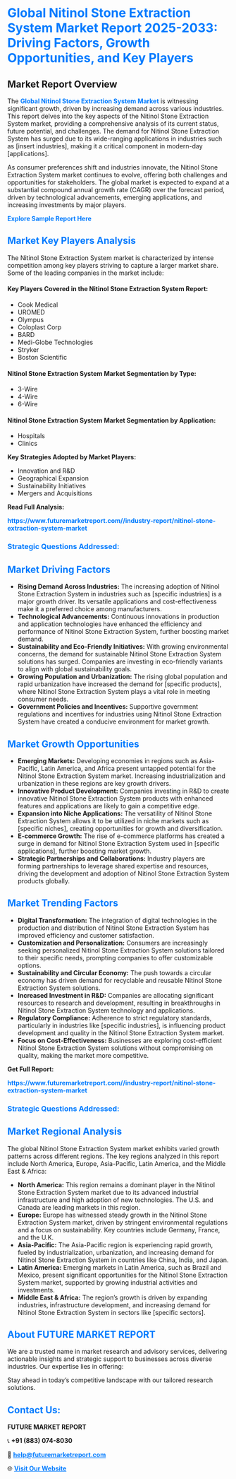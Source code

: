 <h1 style="color: #007BFF;">Global Nitinol Stone Extraction System Market Report 2025-2033: Driving Factors, Growth Opportunities, and Key Players</h1>

<section id="overview">
<h2>Market Report Overview</h2>
<p>The <a href="https://www.futuremarketreport.com//industry-report/nitinol-stone-extraction-system-market" style="color: #007BFF; text-decoration: none;"><strong>Global Nitinol Stone Extraction System Market</strong></a> is witnessing significant growth, driven by increasing demand across various industries. This report delves into the key aspects of the Nitinol Stone Extraction System market, providing a comprehensive analysis of its current status, future potential, and challenges. The demand for Nitinol Stone Extraction System has surged due to its wide-ranging applications in industries such as [insert industries], making it a critical component in modern-day [applications].</p>
<p>As consumer preferences shift and industries innovate, the Nitinol Stone Extraction System market continues to evolve, offering both challenges and opportunities for stakeholders. The global market is expected to expand at a substantial compound annual growth rate (CAGR) over the forecast period, driven by technological advancements, emerging applications, and increasing investments by major players.</p>
</section>

<section id="overview">
<p><a href="https://www.futuremarketreport.com//request-sample/reportId=50031" style="color: #007BFF; text-decoration: none;"><strong>Explore Sample Report Here</strong></a></p>
</section>

<section id="key-players">
<h2 style="color: #007BFF;">Market Key Players Analysis</h2>
<p>The Nitinol Stone Extraction System market is characterized by intense competition among key players striving to capture a larger market share. Some of the leading companies in the market include:</p>
<h4>Key Players Covered in the Nitinol Stone Extraction System Report:</h4>
<ul><li>Cook Medical</li><li>UROMED</li><li>Olympus</li><li>Coloplast Corp</li><li>BARD</li><li>Medi-Globe Technologies</li><li>Stryker</li><li>Boston Scientific</li></ul>
<h4>Nitinol Stone Extraction System Market Segmentation by Type:</h4>
<ul><li>3-Wire</li><li>4-Wire</li><li>6-Wire</li></ul>

<h4>Nitinol Stone Extraction System Market Segmentation by Application:</h4>
<ul><li>Hospitals</li><li>Clinics</li></ul>
<p><strong>Key Strategies Adopted by Market Players:</strong></p>
<ul>
<li>Innovation and R&D</li>
<li>Geographical Expansion</li>
<li>Sustainability Initiatives</li>
<li>Mergers and Acquisitions</li>
</ul>
</section>

<section>
<p><strong>Read Full Analysis: </strong></p><a href="https://www.futuremarketreport.com//industry-report/nitinol-stone-extraction-system-market" style="color: #007BFF; text-decoration: none;"><strong>https://www.futuremarketreport.com//industry-report/nitinol-stone-extraction-system-market</strong></a>
<h3 style="color: #007BFF;">Strategic Questions Addressed:</h3>
</section>

<section id="driving-factors">
<h2 style="color: #007BFF;">Market Driving Factors</h2>
<ul>
<li><strong>Rising Demand Across Industries:</strong> The increasing adoption of Nitinol Stone Extraction System in industries such as [specific industries] is a major growth driver. Its versatile applications and cost-effectiveness make it a preferred choice among manufacturers.</li>
<li><strong>Technological Advancements:</strong> Continuous innovations in production and application technologies have enhanced the efficiency and performance of Nitinol Stone Extraction System, further boosting market demand.</li>
<li><strong>Sustainability and Eco-Friendly Initiatives:</strong> With growing environmental concerns, the demand for sustainable Nitinol Stone Extraction System solutions has surged. Companies are investing in eco-friendly variants to align with global sustainability goals.</li>
<li><strong>Growing Population and Urbanization:</strong> The rising global population and rapid urbanization have increased the demand for [specific products], where Nitinol Stone Extraction System plays a vital role in meeting consumer needs.</li>
<li><strong>Government Policies and Incentives:</strong> Supportive government regulations and incentives for industries using Nitinol Stone Extraction System have created a conducive environment for market growth.</li>
</ul>
</section>

<section id="growth-opportunities">
<h2 style="color: #007BFF;">Market Growth Opportunities</h2>
<ul>
<li><strong>Emerging Markets:</strong> Developing economies in regions such as Asia-Pacific, Latin America, and Africa present untapped potential for the Nitinol Stone Extraction System market. Increasing industrialization and urbanization in these regions are key growth drivers.</li>
<li><strong>Innovative Product Development:</strong> Companies investing in R&D to create innovative Nitinol Stone Extraction System products with enhanced features and applications are likely to gain a competitive edge.</li>
<li><strong>Expansion into Niche Applications:</strong> The versatility of Nitinol Stone Extraction System allows it to be utilized in niche markets such as [specific niches], creating opportunities for growth and diversification.</li>
<li><strong>E-commerce Growth:</strong> The rise of e-commerce platforms has created a surge in demand for Nitinol Stone Extraction System used in [specific applications], further boosting market growth.</li>
<li><strong>Strategic Partnerships and Collaborations:</strong> Industry players are forming partnerships to leverage shared expertise and resources, driving the development and adoption of Nitinol Stone Extraction System products globally.</li>
</ul>
</section>

<section id="trending-factors">
<h2 style="color: #007BFF;">Market Trending Factors</h2>
<ul>
<li><strong>Digital Transformation:</strong> The integration of digital technologies in the production and distribution of Nitinol Stone Extraction System has improved efficiency and customer satisfaction.</li>
<li><strong>Customization and Personalization:</strong> Consumers are increasingly seeking personalized Nitinol Stone Extraction System solutions tailored to their specific needs, prompting companies to offer customizable options.</li>
<li><strong>Sustainability and Circular Economy:</strong> The push towards a circular economy has driven demand for recyclable and reusable Nitinol Stone Extraction System solutions.</li>
<li><strong>Increased Investment in R&D:</strong> Companies are allocating significant resources to research and development, resulting in breakthroughs in Nitinol Stone Extraction System technology and applications.</li>
<li><strong>Regulatory Compliance:</strong> Adherence to strict regulatory standards, particularly in industries like [specific industries], is influencing product development and quality in the Nitinol Stone Extraction System market.</li>
<li><strong>Focus on Cost-Effectiveness:</strong> Businesses are exploring cost-efficient Nitinol Stone Extraction System solutions without compromising on quality, making the market more competitive.</li>
</ul>
</section>

<section>
<p><strong>Get Full Report: </strong></p><a href="https://www.futuremarketreport.com//industry-report/nitinol-stone-extraction-system-market" style="color: #007BFF; text-decoration: none;"><strong>https://www.futuremarketreport.com//industry-report/nitinol-stone-extraction-system-market</strong></a>
<h3 style="color: #007BFF;">Strategic Questions Addressed:</h3>
</section>


<section id="regional-analysis">
<h2 style="color: #007BFF;">Market Regional Analysis</h2>
<p>The global Nitinol Stone Extraction System market exhibits varied growth patterns across different regions. The key regions analyzed in this report include North America, Europe, Asia-Pacific, Latin America, and the Middle East & Africa:</p>
<ul>
<li><strong>North America:</strong> This region remains a dominant player in the Nitinol Stone Extraction System market due to its advanced industrial infrastructure and high adoption of new technologies. The U.S. and Canada are leading markets in this region.</li>
<li><strong>Europe:</strong> Europe has witnessed steady growth in the Nitinol Stone Extraction System market, driven by stringent environmental regulations and a focus on sustainability. Key countries include Germany, France, and the U.K.</li>
<li><strong>Asia-Pacific:</strong> The Asia-Pacific region is experiencing rapid growth, fueled by industrialization, urbanization, and increasing demand for Nitinol Stone Extraction System in countries like China, India, and Japan.</li>
<li><strong>Latin America:</strong> Emerging markets in Latin America, such as Brazil and Mexico, present significant opportunities for the Nitinol Stone Extraction System market, supported by growing industrial activities and investments.</li>
<li><strong>Middle East & Africa:</strong> The region’s growth is driven by expanding industries, infrastructure development, and increasing demand for Nitinol Stone Extraction System in sectors like [specific sectors].</li>
</ul>
</section>

<footer>
<h2 style="color: #007BFF;">About FUTURE MARKET REPORT</h2>
<p>We are a trusted name in market research and advisory services, delivering actionable insights and strategic support to businesses across diverse industries. Our expertise lies in offering:</p>

<p>Stay ahead in today’s competitive landscape with our tailored research solutions.</p>

<h2 style="color: #007BFF;">Contact Us:</h2>
<p><strong>FUTURE MARKET REPORT</strong></p>
<p>📞 <strong>+91 (883) 074-8030</strong></p>
<p>📧 <strong><a href="mailto:help@futuremarketreport.com" style="color: #007BFF;">help@futuremarketreport.com</a></strong></p>
<p>🌐 <strong><a href="https://www.futuremarketreport.com/" style="color: #007BFF;">Visit Our Website</a></strong></p>
</footer>